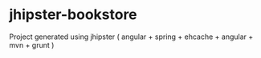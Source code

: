 # jhipster-bookstore
Project generated using jhipster ( angular + spring + ehcache + angular + mvn + grunt )
